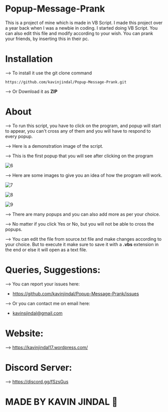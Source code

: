 # Popup-Message-Prank
This is a project of mine which is made in VB Script. I made this project over a year back when I was a newbie in coding. I started doing VB Script. You can also edit this file and modify according to your wish. You can prank your friends, by inserting this in their pc.

# Installation
--> To install it use the git clone command 

`https://github.com/kavinjindal/Popup-Message-Prank.git`

--> Or Download it as **ZIP**
# About
--> To run this script, you have to click on the program, and popup will start to appear, you can't cross any of them and you will have to respond to every popup. 

--> Here is a demonstration image of the script.

--> This is the first popup that you will see after clicking on the program

![6](https://user-images.githubusercontent.com/68228966/93173953-eb90d700-f74a-11ea-95ff-af88f2ad5448.PNG)

--> Here are some images to give you an idea of how the program will work.

![7](https://user-images.githubusercontent.com/68228966/93174056-10854a00-f74b-11ea-9659-25680ffc651e.PNG)

![8](https://user-images.githubusercontent.com/68228966/93174090-1844ee80-f74b-11ea-8e8f-707ccb2d892f.PNG)

![9](https://user-images.githubusercontent.com/68228966/93174132-1f6bfc80-f74b-11ea-9573-364fee706418.PNG)

--> There are many popups and you can also add more as per your choice. 

--> No matter if you click Yes or No, but you will not be able to cross the popups. 

--> You can edit the file from source.txt file and make changes according to your choice. But to execute it make sure to save it with a **.vbs** extension in the end or else it will open as a text file. 

# Queries, Suggestions:

-->  You can report your issues here:
* https://github.com/kavinjindal/Popup-Message-Prank/issues

--> Or you can contact me on email here:
* kavinsjindal@gmail.com

# Website:

--> https://kavinjindal17.wordpress.com/

# Discord Server:

--> https://discord.gg/fSzsGus

# MADE BY KAVIN JINDAL :metal:
